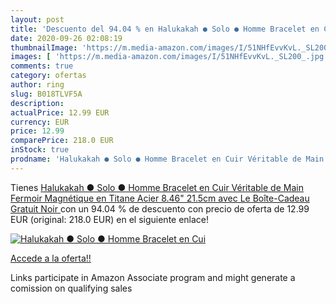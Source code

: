 ```yaml
---
layout: post
title: 'Descuento del 94.04 % en Halukakah ● Solo ● Homme Bracelet en Cui'
date: 2020-09-26 02:08:19
thumbnailImage: 'https://m.media-amazon.com/images/I/51NHfEvvKvL._SL200_.jpg'
images: [ 'https://m.media-amazon.com/images/I/51NHfEvvKvL._SL200_.jpg' ]
comments: true
category: ofertas
author: ring
slug: B018TLVF5A
description:
actualPrice: 12.99 EUR
currency: EUR
price: 12.99
comparePrice: 218.0 EUR
inStock: true
prodname: 'Halukakah ● Solo ● Homme Bracelet en Cuir Véritable de Main Fermoir Magnétique en Titane Acier 8.46" 21.5cm  avec Le Boîte-Cadeau Gratuit Noir '
---
```


Tienes [Halukakah ● Solo ● Homme Bracelet en Cuir Véritable de Main Fermoir Magnétique en Titane Acier 8.46" 21.5cm  avec Le Boîte-Cadeau Gratuit Noir ](https://www.amazon.fr/dp/B018TLVF5A/?tag=tolees0d-21) con un 94.04 % de descuento con precio de oferta de 12.99 EUR (original: 218.0 EUR) en el siguiente enlace!

[![Halukakah ● Solo ● Homme Bracelet en Cui](https://m.media-amazon.com/images/I/51NHfEvvKvL._SL200_.jpg)](https://www.amazon.fr/dp/B018TLVF5A/?tag=tolees0d-21)

[Accede a la oferta!!](https://www.amazon.fr/dp/B018TLVF5A/?tag=tolees0d-21)

Links participate in Amazon Associate program and might generate a comission on qualifying sales



